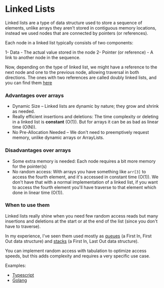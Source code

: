 # Linked Lists

Linked lists are a type of data structure used to store a sequence of elements, unlike arrays they aren't stored in contiguous memory locations, instead we used nodes that are connected by pointers (or references).

Each node in a linked list typically consists of two components: 

1- Data - The actual value stored in the node
2- Pointer (or reference) - A link to another node in the sequence.

Now, depending on the type of linked list, we might have a reference to the next node and one to the previous node, allowing traversal in both directions. The ones with two references are called doubly linked lists, and you can find them [here](./doubly-linked-lists.md)

### Advantages over arrays

- Dynamic Size – Linked lists are dynamic by nature; they grow and shrink as needed.
- Really efficient insertions and deletions: The time complexity or deleting in a linked list is __constant__ (O(1)). But for arrays it can be as bad as linear time (O(N)).
- No Pre-Allocation Needed – We don't need to preemptively request memory, unlike dynamic arrays or ArrayLists.

### Disadvantages over arrays

- Some extra memory is needed: Each node requires a bit more memory for the pointer(s)
- No random access: With arrays you have something like ```arr[3]``` to access the fourth element, and it's accessed in constant time (O(1)). We don't have that with a normal implementation of a linked list, if you want to access the fourth element you'll have traverse to that element which done in linear time (O(1)).


### When to use them

Linked lists really shine when you need few random access reads but many insertions and deletions at the start or at the end of the list (since you don't have to traverse).

In my experience, I've seen them used mostly as [queues](./queues.md) (a First In, First Out data structure) and [stacks](./stacks.md) (a First In, Last Out data structure).

You can implement random access with tabulation to optimize access speeds, but this adds complexity and requires a very specific use case.

Examples: 

- [Typescript](../../../typescript/src/structures/doubly_linked_list.ts)
- [Golang](../../../golang/pkg/structures/linked_list/linked_list.go)
